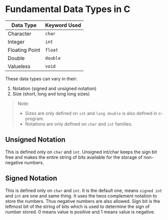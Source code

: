 # Fundamental Data Types in C

| Data Type       | Keyword Used  |
|-----------------|---------------|
| Character       | `char`        |
| Integer         | `int`         |
| Floating Point  | `float`       |
| Double          | `double`      |
| Valueless       | `void`        |

These data types can vary in their:

1. Notation (signed and unsigned notation)
2. Size (short, long and long long sizes)

> Note:
>
> - Sizes are only defined on `int` and `long double` is also defined in c-program.
> - Notations are only defined on `char` and `int` families.

## Unsigned Notation

This is defined only on `char` and `int`. Unsigned int/char keeps the sign bit free and makes the entire string of bits available for the storage of non-negative numbers.

## Signed Notation

This is defined only on `char` and `int`. It is the default one, means `signed int` and `int` are one and same thing. It uses the twos complement notation to store the numbers. Thus negative numbers are also allowed. Sign bit is the leftmost bit of the string of bits which is used to determine the sign of number stored. 0 means value is positive and 1 means value is negative.
